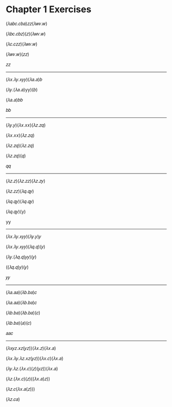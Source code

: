 # Chapter 1 Exercises



(𝜆𝑎𝑏𝑐.𝑐𝑏𝑎)𝑧𝑧(𝜆𝑤𝑣.𝑤)

(𝜆𝑏𝑐.𝑐𝑏𝑧)(𝑧)(𝜆𝑤𝑣.𝑤)

(𝜆𝑐.𝑐𝑧𝑧)(𝜆𝑤𝑣.𝑤)

(𝜆𝑤𝑣.𝑤)(𝑧𝑧)

𝑧𝑧
***
(𝜆𝑥.𝜆𝑦.𝑥𝑦𝑦)(𝜆𝑎.𝑎)𝑏

(𝜆𝑦.(𝜆𝑎.𝑎)yy)(𝑏)

(𝜆𝑎.𝑎)𝑏𝑏

𝑏𝑏
***
(𝜆𝑦.𝑦)(𝜆𝑥.𝑥𝑥)(𝜆𝑧.𝑧𝑞)

(𝜆𝑥.𝑥𝑥)(𝜆𝑧.𝑧𝑞)

(𝜆𝑧.𝑧𝑞)(𝜆𝑧.𝑧𝑞)

(𝜆𝑧.𝑧𝑞)(𝑞)

𝑞𝑞
***
(𝜆𝑧.𝑧)(𝜆𝑧.𝑧𝑧)(𝜆𝑧.𝑧𝑦)

(𝜆𝑧.𝑧𝑧)(𝜆𝑞.𝑞𝑦)

(𝜆𝑞.𝑞𝑦)(𝜆𝑞.𝑞𝑦)

(𝜆𝑞.𝑞𝑦)(y)

yy
***
(𝜆𝑥.𝜆𝑦.𝑥𝑦𝑦)(𝜆𝑦.𝑦)𝑦

(𝜆𝑥.𝜆𝑦.𝑥𝑦𝑦)(𝜆𝑞.𝑞)(𝑦)

(𝜆𝑦.(𝜆𝑞.𝑞)𝑦𝑦)(𝑦)

((𝜆𝑞.𝑞)𝑦)(𝑦)

𝑦𝑦

***

(𝜆𝑎.𝑎𝑎)(𝜆𝑏.𝑏𝑎)𝑐

(𝜆𝑎.𝑎𝑎)(𝜆𝑏.𝑏𝑎)𝑐

(𝜆𝑏.𝑏𝑎)(𝜆𝑏.𝑏𝑎)(𝑐)

(𝜆𝑏.𝑏𝑎)(𝑎)(𝑐)

𝑎𝑎𝑐

***

(𝜆𝑥𝑦𝑧.𝑥𝑧(𝑦𝑧))(𝜆𝑥.𝑧)(𝜆𝑥.𝑎)

(𝜆𝑥.𝜆𝑦.𝜆𝑧.𝑥𝑧(𝑦𝑧))(𝜆𝑥.𝑐)(𝜆𝑥.𝑎)

(𝜆𝑦.𝜆𝑧.(𝜆𝑥.𝑐)(𝑧)(𝑦𝑧))(𝜆𝑥.𝑎)

(𝜆𝑧.(𝜆𝑥.𝑐)(𝑧)((𝜆𝑥.𝑎)𝑧))

(𝜆𝑧.𝑐(𝜆𝑥.𝑎(𝑧)))

(𝜆𝑧.𝑐𝑎)

